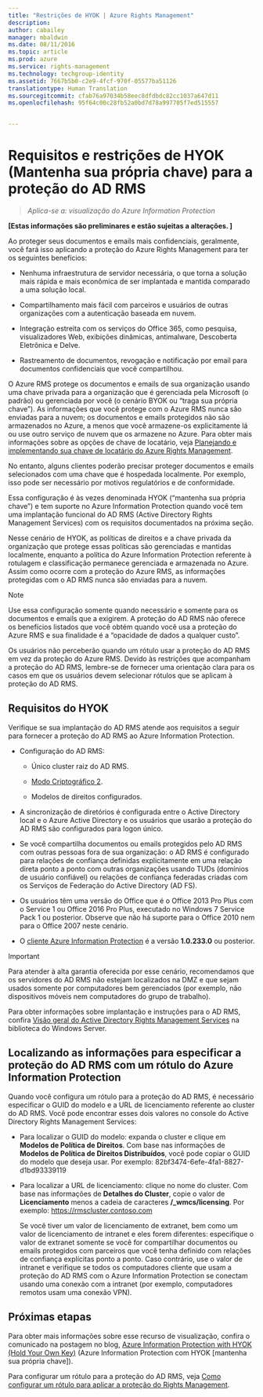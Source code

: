 ```yaml
---
title: "Restrições de HYOK | Azure Rights Management"
description: 
author: cabailey
manager: mbaldwin
ms.date: 08/11/2016
ms.topic: article
ms.prod: azure
ms.service: rights-management
ms.technology: techgroup-identity
ms.assetid: 7667b5b0-c2e9-4fcf-970f-05577ba51126
translationtype: Human Translation
ms.sourcegitcommit: cfab76a97034b58eec8dfdbdc82cc1037a647d11
ms.openlocfilehash: 95f64c00c28fb52a0bd7d78a997705f7ed515557


---
```


# Requisitos e restrições de HYOK (Mantenha sua própria chave) para a proteção do AD RMS

>*Aplica-se a: visualização do Azure Information Protection*

**[Estas informações são preliminares e estão sujeitas a alterações. ]**

Ao proteger seus documentos e emails mais confidenciais, geralmente, você fará isso aplicando a proteção do Azure Rights Management para ter os seguintes benefícios:

- Nenhuma infraestrutura de servidor necessária, o que torna a solução mais rápida e mais econômica de ser implantada e mantida comparado a uma solução local.

- Compartilhamento mais fácil com parceiros e usuários de outras organizações com a autenticação baseada em nuvem.

- Integração estreita com os serviços do Office 365, como pesquisa, visualizadores Web, exibições dinâmicas, antimalware, Descoberta Eletrônica e Delve.

- Rastreamento de documentos, revogação e notificação por email para documentos confidenciais que você compartilhou.

O Azure RMS protege os documentos e emails de sua organização usando uma chave privada para a organização que é gerenciada pela Microsoft (o padrão) ou gerenciada por você (o cenário BYOK ou “traga sua própria chave”). As informações que você protege com o Azure RMS nunca são enviadas para a nuvem; os documentos e emails protegidos não são armazenados no Azure, a menos que você armazene-os explicitamente lá ou use outro serviço de nuvem que os armazene no Azure. Para obter mais informações sobre as opções de chave de locatário, veja [Planejando e implementando sua chave de locatário do Azure Rights Management](../plan-design/plan-implement-tenant-key.md). 

No entanto, alguns clientes poderão precisar proteger documentos e emails selecionados com uma chave que é hospedada localmente. Por exemplo, isso pode ser necessário por motivos regulatórios e de conformidade. 

Essa configuração é às vezes denominada HYOK (“mantenha sua própria chave”) e tem suporte no Azure Information Protection quando você tem uma implantação funcional do AD RMS (Active Directory Rights Management Services) com os requisitos documentados na próxima seção. 

Nesse cenário de HYOK, as políticas de direitos e a chave privada da organização que protege essas políticas são gerenciadas e mantidas localmente, enquanto a política do Azure Information Protection referente à rotulagem e classificação permanece gerenciada e armazenada no Azure. Assim como ocorre com a proteção do Azure RMS, as informações protegidas com o AD RMS nunca são enviadas para a nuvem.

> [!NOTE]
> Use essa configuração somente quando necessário e somente para os documentos e emails que a exigirem. A proteção do AD RMS não oferece os benefícios listados que você obtém quando você usa a proteção do Azure RMS e sua finalidade é a “opacidade de dados a qualquer custo”.

Os usuários não perceberão quando um rótulo usar a proteção do AD RMS em vez da proteção do Azure RMS. Devido às restrições que acompanham a proteção do AD RMS, lembre-se de fornecer uma orientação clara para os casos em que os usuários devem selecionar rótulos que se aplicam à proteção do AD RMS.

## Requisitos do HYOK

Verifique se sua implantação do AD RMS atende aos requisitos a seguir para fornecer a proteção do AD RMS ao Azure Information Protection.

- Configuração do AD RMS:
    
    - Único cluster raiz do AD RMS.
    
    - [Modo Criptográfico 2](https://technet.microsoft.com/library/hh867439.aspx).
    
    - Modelos de direitos configurados.

- A sincronização de diretórios é configurada entre o Active Directory local e o Azure Active Directory e os usuários que usarão a proteção do AD RMS são configurados para logon único.

- Se você compartilha documentos ou emails protegidos pelo AD RMS com outras pessoas fora de sua organização: o AD RMS é configurado para relações de confiança definidas explicitamente em uma relação direta ponto a ponto com outras organizações usando TUDs (domínios de usuário confiável) ou relações de confiança federadas criadas com os Serviços de Federação do Active Directory (AD FS).

- Os usuários têm uma versão do Office que é o Office 2013 Pro Plus com o Service 1 ou Office 2016 Pro Plus, executado no Windows 7 Service Pack 1 ou posterior. Observe que não há suporte para o Office 2010 nem para o Office 2007 neste cenário.

- O [cliente Azure Information Protection](info-protect-client.md) é a versão **1.0.233.0** ou posterior.

> [!IMPORTANT]
> Para atender à alta garantia oferecida por esse cenário, recomendamos que os servidores do AD RMS não estejam localizados na DMZ e que sejam usados somente por computadores bem gerenciados (por exemplo, não dispositivos móveis nem computadores do grupo de trabalho).

Para obter informações sobre implantação e instruções para o AD RMS, confira [Visão geral do Active Directory Rights Management Services](https://technet.microsoft.com/library/hh831364.aspx) na biblioteca do Windows Server. 


## Localizando as informações para especificar a proteção do AD RMS com um rótulo do Azure Information Protection

Quando você configura um rótulo para a proteção do AD RMS, é necessário especificar o GUID do modelo e a URL de licenciamento referente ao cluster do AD RMS. Você pode encontrar esses dois valores no console do Active Directory Rights Management Services:

- Para localizar o GUID do modelo: expanda o cluster e clique em **Modelos de Política de Direitos**. Com base nas informações de **Modelos de Política de Direitos Distribuídos**, você pode copiar o GUID do modelo que deseja usar. Por exemplo: 82bf3474-6efe-4fa1-8827-d1bd93339119

- Para localizar a URL de licenciamento: clique no nome do cluster. Com base nas informações de **Detalhes do Cluster**, copie o valor de **Licenciamento** menos a cadeia de caracteres **/_wmcs/licensing**. Por exemplo: https://rmscluster.contoso.com 
    
    Se você tiver um valor de licenciamento de extranet, bem como um valor de licenciamento de intranet e eles forem diferentes: especifique o valor de extranet somente se você for compartilhar documentos ou emails protegidos com parceiros que você tenha definido com relações de confiança explícitas ponto a ponto. Caso contrário, use o valor de intranet e verifique se todos os computadores cliente que usam a proteção do AD RMS com o Azure Information Protection se conectam usando uma conexão com a intranet (por exemplo, computadores remotos usam uma conexão VPN).

## Próximas etapas

Para obter mais informações sobre esse recurso de visualização, confira o comunicado na postagem no blog, [Azure Information Protection with HYOK (Hold Your Own Key)](https://blogs.technet.microsoft.com/enterprisemobility/2016/08/10/azure-information-protection-with-hyok-hold-your-own-key/) (Azure Information Protection com HYOK [mantenha sua própria chave]).

Para configurar um rótulo para a proteção do AD RMS, veja [Como configurar um rótulo para aplicar a proteção do Rights Management](configure-policy-protection.md). 



<!--HONumber=Aug16_HO2-->


